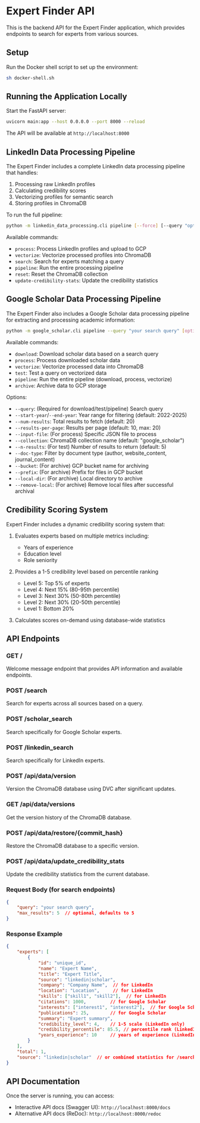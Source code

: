 # Expert Finder API

This is the backend API for the Expert Finder application, which provides endpoints to search for experts from various sources.

## Setup

Run the Docker shell script to set up the environment:
```bash
sh docker-shell.sh
```

## Running the Application Locally

Start the FastAPI server:
```bash
uvicorn main:app --host 0.0.0.0 --port 8000 --reload
```

The API will be available at `http://localhost:8000`


## LinkedIn Data Processing Pipeline

The Expert Finder includes a complete LinkedIn data processing pipeline that handles:

1. Processing raw LinkedIn profiles
2. Calculating credibility scores
3. Vectorizing profiles for semantic search
4. Storing profiles in ChromaDB

To run the full pipeline:

```bash
python -m linkedin_data_processing.cli pipeline [--force] [--query "optional search query"]
```

Available commands:
- `process`: Process LinkedIn profiles and upload to GCP
- `vectorize`: Vectorize processed profiles into ChromaDB
- `search`: Search for experts matching a query
- `pipeline`: Run the entire processing pipeline
- `reset`: Reset the ChromaDB collection
- `update-credibility-stats`: Update the credibility statistics

## Google Scholar Data Processing Pipeline

The Expert Finder also includes a Google Scholar data processing pipeline for extracting and processing academic information:

```bash
python -m google_scholar.cli pipeline --query "your search query" [options]
```

Available commands:
- `download`: Download scholar data based on a search query
- `process`: Process downloaded scholar data
- `vectorize`: Vectorize processed data into ChromaDB
- `test`: Test a query on vectorized data
- `pipeline`: Run the entire pipeline (download, process, vectorize)
- `archive`: Archive data to GCP storage

Options:
- `--query`: (Required for download/test/pipeline) Search query
- `--start-year`/`--end-year`: Year range for filtering (default: 2022-2025)
- `--num-results`: Total results to fetch (default: 20)
- `--results-per-page`: Results per page (default: 10, max: 20)
- `--input-file`: (For process) Specific JSON file to process
- `--collection`: ChromaDB collection name (default: "google_scholar")
- `--n-results`: (For test) Number of results to return (default: 5)
- `--doc-type`: Filter by document type (author, website_content, journal_content)
- `--bucket`: (For archive) GCP bucket name for archiving
- `--prefix`: (For archive) Prefix for files in GCP bucket
- `--local-dir`: (For archive) Local directory to archive
- `--remove-local`: (For archive) Remove local files after successful archival

## Credibility Scoring System

Expert Finder includes a dynamic credibility scoring system that:

1. Evaluates experts based on multiple metrics including:
   - Years of experience
   - Education level
   - Role seniority

2. Provides a 1-5 credibility level based on percentile ranking
   - Level 5: Top 5% of experts
   - Level 4: Next 15% (80-95th percentile)
   - Level 3: Next 30% (50-80th percentile)
   - Level 2: Next 30% (20-50th percentile)
   - Level 1: Bottom 20%

3. Calculates scores on-demand using database-wide statistics

## API Endpoints

### GET /
Welcome message endpoint that provides API information and available endpoints.

### POST /search
Search for experts across all sources based on a query.

### POST /scholar_search
Search specifically for Google Scholar experts.

### POST /linkedin_search
Search specifically for LinkedIn experts.

### POST /api/data/version
Version the ChromaDB database using DVC after significant updates.

### GET /api/data/versions
Get the version history of the ChromaDB database.

### POST /api/data/restore/{commit_hash}
Restore the ChromaDB database to a specific version.

### POST /api/data/update_credibility_stats
Update the credibility statistics from the current database.

### Request Body (for search endpoints)
```json
{
    "query": "your search query",
    "max_results": 5  // optional, defaults to 5
}
```

### Response Example
```json
{
    "experts": [
        {
            "id": "unique_id",
            "name": "Expert Name",
            "title": "Expert Title",
            "source": "linkedin|scholar",
            "company": "Company Name",  // for LinkedIn
            "location": "Location",     // for LinkedIn
            "skills": ["skill1", "skill2"],  // for LinkedIn
            "citations": 1000,         // for Google Scholar
            "interests": ["interest1", "interest2"],  // for Google Scholar
            "publications": 25,        // for Google Scholar
            "summary": "Expert summary",
            "credibility_level": 4,    // 1-5 scale (LinkedIn only)
            "credibility_percentile": 85.5, // percentile rank (LinkedIn only)
            "years_experience": 10     // years of experience (LinkedIn only)
        }
    ],
    "total": 1,
    "source": "linkedin|scholar"  // or combined statistics for /search
}
```

## API Documentation

Once the server is running, you can access:
- Interactive API docs (Swagger UI): `http://localhost:8000/docs`
- Alternative API docs (ReDoc): `http://localhost:8000/redoc` 